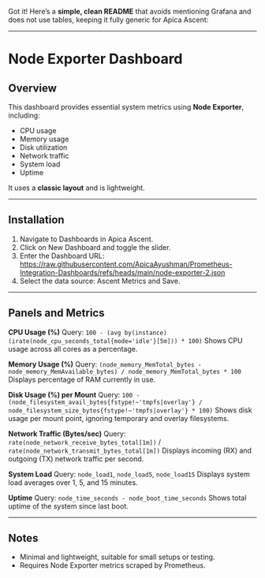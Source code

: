 Got it! Here’s a **simple, clean README** that avoids mentioning Grafana and does not use tables, keeping it fully generic for Apica Ascent:

---

# Node Exporter Dashboard

## Overview

This dashboard provides essential system metrics using **Node Exporter**, including:

* CPU usage
* Memory usage
* Disk utilization
* Network traffic
* System load
* Uptime

It uses a **classic layout** and is lightweight.

---

## Installation

1. Navigate to Dashboards in Apica Ascent.
2. Click on New Dashboard and toggle the slider.
3. Enter the Dashboard URL: https://raw.githubusercontent.com/ApicaAyushman/Prometheus-Integration-Dashboards/refs/heads/main/node-exporter-2.json
4. Select the data source: Ascent Metrics and Save.

---

## Panels and Metrics

**CPU Usage (%)**
Query: `100 - (avg by(instance)(irate(node_cpu_seconds_total{mode='idle'}[5m])) * 100)`
Shows CPU usage across all cores as a percentage.

**Memory Usage (%)**
Query: `(node_memory_MemTotal_bytes - node_memory_MemAvailable_bytes) / node_memory_MemTotal_bytes * 100`
Displays percentage of RAM currently in use.

**Disk Usage (%) per Mount**
Query: `100 - (node_filesystem_avail_bytes{fstype!~'tmpfs|overlay'} / node_filesystem_size_bytes{fstype!~'tmpfs|overlay'} * 100)`
Shows disk usage per mount point, ignoring temporary and overlay filesystems.

**Network Traffic (Bytes/sec)**
Query: `rate(node_network_receive_bytes_total[1m])` / `rate(node_network_transmit_bytes_total[1m])`
Displays incoming (RX) and outgoing (TX) network traffic per second.

**System Load**
Query: `node_load1`, `node_load5`, `node_load15`
Displays system load averages over 1, 5, and 15 minutes.

**Uptime**
Query: `node_time_seconds - node_boot_time_seconds`
Shows total uptime of the system since last boot.

---

## Notes

* Minimal and lightweight, suitable for small setups or testing.
* Requires Node Exporter metrics scraped by Prometheus.

